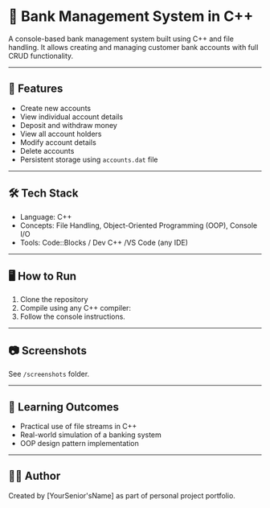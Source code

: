 # 🏦 Bank Management System in C++

A console-based bank management system built using C++ and file handling. It allows creating and managing customer bank accounts with full CRUD functionality.

---

## 📌 Features

- Create new accounts
- View individual account details
- Deposit and withdraw money
- View all account holders
- Modify account details
- Delete accounts
- Persistent storage using `accounts.dat` file

---

## 🛠️ Tech Stack
- Language: C++
- Concepts: File Handling, Object-Oriented Programming (OOP), Console I/O
- Tools: Code::Blocks / Dev C++ /VS Code (any IDE)

---

## 🖥️ How to Run
1. Clone the repository
2. Compile using any C++ compiler:
3. Follow the console instructions.

---

## 📷 Screenshots
See `/screenshots` folder.

---

## 🧠 Learning Outcomes
- Practical use of file streams in C++
- Real-world simulation of a banking system
- OOP design pattern implementation

---

## 👨‍💻 Author
Created by [YourSenior'sName] as part of personal project portfolio.
